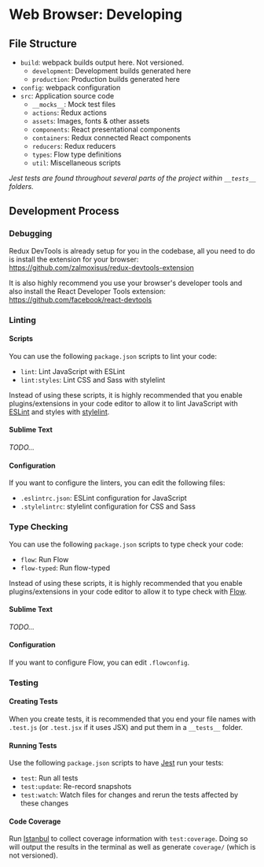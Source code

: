 # Web Browser: Developing
## File Structure
* `build`: webpack builds output here. Not versioned.
  * `development`: Development builds generated here
  * `production`: Production builds generated here
* `config`: webpack configuration
* `src`: Application source code
  * `__mocks__`: Mock test files
  * `actions`: Redux actions
  * `assets`: Images, fonts & other assets
  * `components`: React presentational components
  * `containers`: Redux connected React components
  * `reducers`: Redux reducers
  * `types`: Flow type definitions
  * `util`: Miscellaneous scripts

*Jest tests are found throughout several parts of the project within `__tests__` folders.*

## Development Process
### Debugging
Redux DevTools is already setup for you in the codebase, all you need to do is install the extension for your browser: https://github.com/zalmoxisus/redux-devtools-extension

It is also highly recommend you use your browser's developer tools and also install the React Developer Tools extension: https://github.com/facebook/react-devtools

### Linting
#### Scripts
You can use the following `package.json` scripts to lint your code:

* `lint`: Lint JavaScript with ESLint
* `lint:styles`: Lint CSS and Sass with stylelint

Instead of using these scripts, it is highly recommended that you enable plugins/extensions in your code editor to allow it to lint JavaScript with [ESLint](https://eslint.org) and styles with [stylelint](https://stylelint.io).

#### Sublime Text
*TODO...*

#### Configuration
If you want to configure the linters, you can edit the following files:

* `.eslintrc.json`: ESLint configuration for JavaScript
* `.stylelintrc`: stylelint configuration for CSS and Sass

### Type Checking
You can use the following `package.json` scripts to type check your code:

* `flow`: Run Flow
* `flow-typed`: Run flow-typed

Instead of using these scripts, it is highly recommended that you enable plugins/extensions in your code editor to allow it to type check with [Flow](https://flow.org).

#### Sublime Text
*TODO...*

#### Configuration
If you want to configure Flow, you can edit `.flowconfig`.

### Testing
#### Creating Tests
When you create tests, it is recommended that you end your file names with `.test.js` (or `.test.jsx` if it uses JSX) and put them in a `__tests__` folder.

#### Running Tests
Use the following `package.json` scripts to have [Jest](https://jestjs.io) run your tests:

* `test`: Run all tests
* `test:update`: Re-record snapshots
* `test:watch`: Watch files for changes and rerun the tests affected by these changes

#### Code Coverage
Run [Istanbul](https://istanbul.js.org) to collect coverage information with `test:coverage`. Doing so will output the results in the terminal as well as generate `coverage/` (which is not versioned).